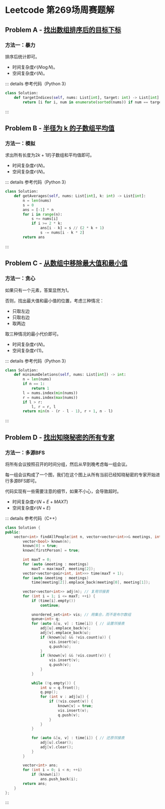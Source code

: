 # Leetcode 第269场周赛题解

## Problem A - [找出数组排序后的目标下标](https://leetcode.cn/problems/find-target-indices-after-sorting-array/)

### 方法一：暴力

排序后统计即可。

- 时间复杂度$\mathcal{O}(N\log N)$。
- 空间复杂度$\mathcal{O}(N)$。

::: details 参考代码（Python 3）

```python
class Solution:
    def targetIndices(self, nums: List[int], target: int) -> List[int]:
        return [i for i, num in enumerate(sorted(nums)) if num == target]
```

:::

## Problem B - [半径为 k 的子数组平均值](https://leetcode.cn/problems/k-radius-subarray-averages/)

### 方法一：模拟

求出所有长度为$2k+1$的子数组和平均值即可。

- 时间复杂度$\mathcal{O}(N)$。
- 空间复杂度$\mathcal{O}(N)$。

::: details 参考代码（Python 3）

```python
class Solution:
    def getAverages(self, nums: List[int], k: int) -> List[int]:
        n = len(nums)
        s = 0
        ans = [-1] * n
        for i in range(n):
            s += nums[i]
            if i >= 2 * k:
                ans[i - k] = s // (2 * k + 1)
                s -= nums[i - k * 2]
        return ans
```

:::

## Problem C - [从数组中移除最大值和最小值](https://leetcode.cn/problems/removing-minimum-and-maximum-from-array/)

### 方法一：贪心

如果只有一个元素，答案显然为$1$。

否则，找出最大值和最小值的位置，考虑三种情况：

- 只取左边
- 只取右边
- 取两边

取三种情况的最小代价即可。

- 时间复杂度$\mathcal{O}(N)$。
- 空间复杂度$\mathcal{O}(1)$。

::: details 参考代码（Python 3）

```python
class Solution:
    def minimumDeletions(self, nums: List[int]) -> int:
        n = len(nums)
        if n == 1:
            return 1
        l = nums.index(min(nums))
        r = nums.index(max(nums))
        if l > r:
            l, r = r, l
        return min(n - (r - l - 1), r + 1, n - l)
```

:::

## Problem D - [找出知晓秘密的所有专家](https://leetcode.cn/problems/find-all-people-with-secret/)

### 方法一：多源BFS

将所有会议按照召开的时间分组，然后从早到晚考虑每一组会议。

每一组会议构成了一个图，我们在这个图上从所有当前已经知晓秘密的专家开始进行多源BFS即可。

代码实现有一些需要注意的细节，如果不小心，会导致超时。

- 时间复杂度$\mathcal{O}(N+E+MAXT)$
- 空间复杂度$\mathcal{O}(N+E)$

::: details 参考代码（C++）

```cpp
class Solution {
public:
    vector<int> findAllPeople(int n, vector<vector<int>>& meetings, int firstPerson) {
        vector<bool> known(n);
        known[0] = true;
        known[firstPerson] = true;
  
        int maxT = 0;
        for (auto &meeting : meetings)
            maxT = max(maxT, meeting[2]);
        vector<vector<pair<int, int>>> time(maxT + 1);
        for (auto &meeting : meetings)
            time[meeting[2]].emplace_back(meeting[0], meeting[1]);
        
        vector<vector<int>> adj(n); // 复用邻接表
        for (int i = 1; i <= maxT; ++i) {
            if (time[i].empty())
                continue;
            
            unordered_set<int> vis; // 用集合，而不是布尔数组
            queue<int> q;
            for (auto &[u, v] : time[i]) { // 设置邻接表
                adj[u].emplace_back(v);
                adj[v].emplace_back(u);
                if (known[u] && !vis.count(u)) {
                    vis.insert(u);
                    q.push(u);
                }
                if (known[v] && !vis.count(v)) {
                    vis.insert(v);
                    q.push(v);
                }
            }
            
            while (!q.empty()) {
                int u = q.front();
                q.pop();
                for (int v : adj[u]) {
                    if (!vis.count(v)) {
                        known[v] = true;
                        vis.insert(v);
                        q.push(v);
                    }
                }
            }
            
            for (auto &[u, v] : time[i]) { // 还原邻接表
                adj[u].clear();
                adj[v].clear();
            }
        }
        
        vector<int> ans;
        for (int i = 0; i < n; ++i)
            if (known[i])
                ans.push_back(i);
        return ans;
    }
};
```

:::

<Utterances />
